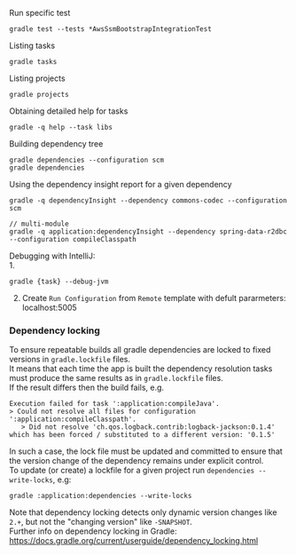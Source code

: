Run specific test
```
gradle test --tests *AwsSsmBootstrapIntegrationTest
```

Listing tasks
```
gradle tasks
```

Listing projects
```
gradle projects
```

Obtaining detailed help for tasks
```
gradle -q help --task libs
```

Building dependency tree
```
gradle dependencies --configuration scm
gradle dependencies
```

Using the dependency insight report for a given dependency
```
gradle -q dependencyInsight --dependency commons-codec --configuration scm

// multi-module
gradle -q application:dependencyInsight --dependency spring-data-r2dbc --configuration compileClasspath
```

Debugging with IntelliJ:\
1.
```
gradle {task} --debug-jvm
```
2. Create `Run Configuration` from `Remote` template with defult pararmeters: localhost:5005

### Dependency locking
To ensure repeatable builds all gradle dependencies are locked to fixed versions in `gradle.lockfile` files.\
It means that each time the app is built the dependency resolution tasks must produce the same results as in `gradle.lockfile` files.\
If the result differs then the build fails, e.g.
```
Execution failed for task ':application:compileJava'.
> Could not resolve all files for configuration ':application:compileClasspath'.
   > Did not resolve 'ch.qos.logback.contrib:logback-jackson:0.1.4' which has been forced / substituted to a different version: '0.1.5'
```
In such a case, the lock file must be updated and committed to ensure that the version change of the dependency remains under explicit control.\
To update (or create) a lockfile for a given project run `dependencies --write-locks`, e.g:
```
gradle :application:dependencies --write-locks
```
Note that dependency locking detects only dynamic version changes like `2.+`, but not the "changing version" like `-SNAPSHOT`.\
Further info on dependency locking in Gradle: https://docs.gradle.org/current/userguide/dependency_locking.html


